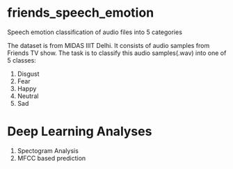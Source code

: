 # friends_speech_emotion
Speech emotion classification of audio files into 5 categories


The dataset is from MIDAS IIIT Delhi. It consists of audio samples from Friends TV show.
The task is to classify this audio samples(.wav) into one of 5 classes:
1) Disgust
2) Fear
3) Happy
4) Neutral
5) Sad

# Deep Learning Analyses

1) Spectogram Analysis
2) MFCC based prediction
